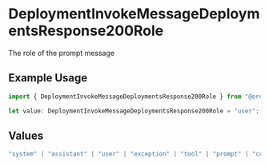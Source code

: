 # DeploymentInvokeMessageDeploymentsResponse200Role

The role of the prompt message

## Example Usage

```typescript
import { DeploymentInvokeMessageDeploymentsResponse200Role } from "@orq-ai/node/models/operations";

let value: DeploymentInvokeMessageDeploymentsResponse200Role = "user";
```

## Values

```typescript
"system" | "assistant" | "user" | "exception" | "tool" | "prompt" | "correction" | "expected_output"
```